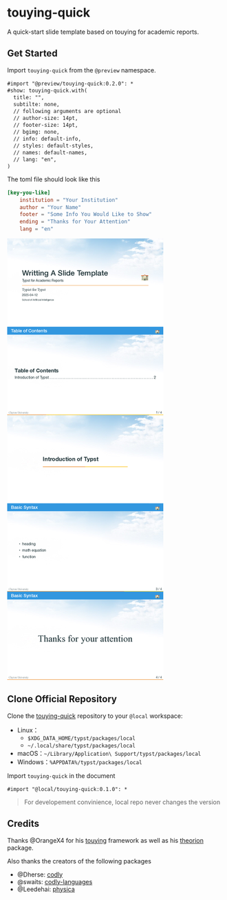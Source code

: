 # touying-quick

A quick-start slide template based on touying for academic reports.

## Get Started

Import `touying-quick` from the `@preview` namespace.

```typst
#import "@preview/touying-quick:0.2.0": *
#show: touying-quick.with(
  title: "",
  subtilte: none,
  // following arguments are optional
  // author-size: 14pt,
  // footer-size: 14pt,
  // bgimg: none,
  // info: default-info,
  // styles: default-styles,
  // names: default-names,
  // lang: "en",
)
```

The toml file should look like this

```toml
[key-you-like]
    institution = "Your Institution"
    author = "Your Name"
    footer = "Some Info You Would Like to Show"
    ending = "Thanks for Your Attention"
    lang = "en"
```

![example](thumbnail.png)

## Clone Official Repository

Clone the [touying-quick](https://github.com/ivaquero/touying-quick) repository to your `@local` workspace:

- Linux：
  - `$XDG_DATA_HOME/typst/packages/local`
  - `~/.local/share/typst/packages/local`
- macOS：`~/Library/Application\ Support/typst/packages/local`
- Windows：`%APPDATA%/typst/packages/local`

Import `touying-quick` in the document

```typst
#import "@local/touying-quick:0.1.0": *
```

> For developement convinience, local repo never changes the version

## Credits

Thanks @OrangeX4 for his [touying](https://github.com/touying-typ) framework as well as his [theorion](https://github.com/OrangeX4/typst-theorion) package.

Also thanks the creators of the following packages

- @Dherse: [codly](https://github.com/Dherse/codly)
- @swaits: [codly-languages](https://github.com/swaits/typst-collection)
- @Leedehai: [physica](https://github.com/Leedehai/typst-physics)
